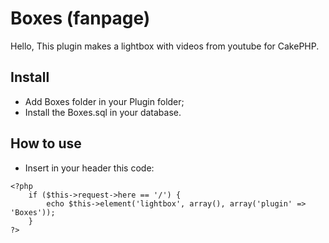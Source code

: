 # Boxes (fanpage)
Hello, This plugin makes a lightbox with videos from youtube for CakePHP.

## Install
* Add Boxes folder in your Plugin folder;
* Install the Boxes.sql in your database.

## How to use
* Insert in your header this code:

```markup
<?php 
    if ($this->request->here == '/') {
        echo $this->element('lightbox', array(), array('plugin' => 'Boxes')); 
    }
?>
```
